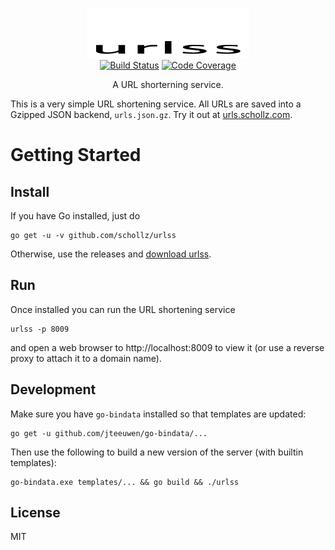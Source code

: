 <p align="center">
<img
    src="logo.png"
    width="260" height="80" border="0" alt="urlss">
<br>
<a href="https://travis-ci.org/schollz/urlss"><img src="https://img.shields.io/travis/schollz/urlss.svg?style=flat-square" alt="Build Status"></a>
<a href="http://gocover.io/github.com/schollz/urlss/lib"><img src="https://img.shields.io/badge/coverage-42%25-yellow.svg?style=flat-square" alt="Code Coverage"></a>
</p>

<p align="center">A URL shorterning service.</p>

This is a very simple URL shortening service. All URLs are saved into a Gzipped JSON backend, `urls.json.gz`. Try it out at [urls.schollz.com](https://urls.schollz.com).

Getting Started
===============

## Install

If you have Go installed, just do

    go get -u -v github.com/schollz/urlss

Otherwise, use the releases and [download urlss](https://github.com/schollz/urlss/releases/latest).


## Run

Once installed you can run the URL shortening service

    urlss -p 8009

and open a web browser to http://localhost:8009 to view it (or use a reverse proxy to attach it to a domain name).


## Development

Make sure you have `go-bindata` installed so that templates are updated:

    go get -u github.com/jteeuwen/go-bindata/...


Then use the following to build a new version of the server (with builtin templates):


    go-bindata.exe templates/... && go build && ./urlss


## License

MIT



